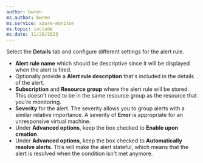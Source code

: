 ```yaml
---
author: bwren
ms.author: bwren
ms.service: azure-monitor
ms.topic: include
ms.date: 11/28/2023
---
```


Select the **Details** tab and configure different settings for the alert rule.

- **Alert rule name** which should be descriptive since it will be displayed when the alert is fired. 
- Optionally provide a **Alert rule description** that's included in the details of the alert.
- **Subscription** and **Resource group** where the alert rule will be stored. This doesn't need to be in the same resource group as the resource that you're monitoring.
- **Severity** for the alert. The severity allows you to group alerts with a similar relative importance. A severity of **Error** is appropriate for an unresponsive virtual machine.
- Under **Advanced options**, keep the box checked to **Enable upon creation**.
- Under **Advanced options**, keep the box checked to **Automatically resolve alerts**. This will make the alert stateful, which means that the alert is resolved when the condition isn't met anymore. 
